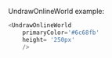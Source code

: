UndrawOnlineWorld example:
```js 
<UndrawOnlineWorld
    primaryColor='#6c68fb'
    height= '250px'
    />
```